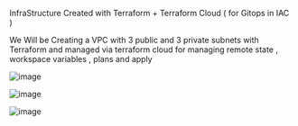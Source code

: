 InfraStructure Created with Terraform + Terraform Cloud ( for Gitops in IAC ) 

We Will be Creating a VPC with 3 public and 3 private subnets with Terraform and managed via terraform cloud for managing remote state , workspace variables , plans and apply

![image](https://github.com/NITHIN-JOHN-GEORGE/node-js-ci-cd/assets/96073033/131eeecc-d2e1-4d4c-9fd8-13d74441759e)

![image](https://github.com/NITHIN-JOHN-GEORGE/node-js-ci-cd/assets/96073033/1d8e96ed-f9de-4930-993c-7b04aebfc30f)

![image](https://github.com/NITHIN-JOHN-GEORGE/node-js-ci-cd/assets/96073033/62ef5dd6-b0d3-43fd-9f13-f47b04a503b2)
